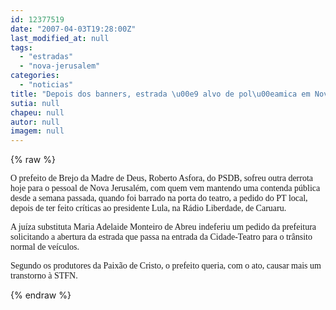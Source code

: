 ```yaml
---
id: 12377519
date: "2007-04-03T19:28:00Z"
last_modified_at: null
tags:
  - "estradas"
  - "nova-jerusalem"
categories:
  - "noticias"
title: "Depois dos banners, estrada \u00e9 alvo de pol\u00eamica em Nova Jerusal\u00e9m"
sutia: null
chapeu: null
autor: null
imagem: null
---
```

{% raw %}
<p><P><FONT face=Verdana>O prefeito de Brejo da Madre de Deus, Roberto Asfora, do PSDB,&nbsp;sofreu outra derrota hoje para o pessoal de Nova Jerusalém, com quem vem mantendo uma contenda pública desde a semana passada, quando foi barrado na porta do teatro, a pedido do PT local, depois de ter feito críticas ao presidente Lula, na Rádio Liberdade, de Caruaru. </FONT></P></p>
<p><P><FONT face=Verdana>A juíza substituta Maria Adelaide Monteiro de Abreu indeferiu um pedido da prefeitura solicitando a abertura da estrada que passa na entrada da Cidade-Teatro para o trânsito normal de veículos. </FONT></P></p>
<p><P><FONT face=Verdana>Segundo os produtores da Paixão de Cristo, o prefeito queria, com o ato, causar mais um transtorno à STFN.</FONT></P> </p>
{% endraw %}